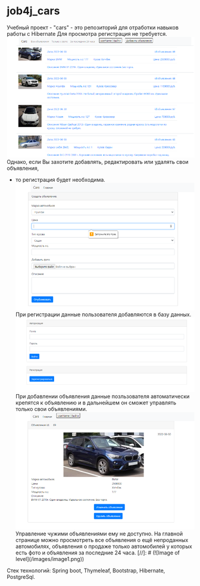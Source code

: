 # job4j_cars
Учебный проект - "cars" - это репозиторий для отработки навыков работы с Hibernate
Для просмотра регистрация не требуется.
![Image of level](/images/carsIndex.png)
Oднако, если Вы захотите добавлять, редактировать или удалять свои объявления, 
- то регистрация будет необходима.
![Image of level](/images/carsAddAdv.png)
При регистрации данные пользователя добавляются в базу данных.
  ![Image of level](/images/carsAuth.png)
При добавлении объявления данные позльзователя автоматически крепятся к объявлению 
и в дальнейшем он сможет управлять только свои объявлениями.
![Image of level](/images/carsUpdate.png)
Управление чужими объявлениями ему не доступно.
На главной странице можно просмотреть все объявления о ещё непроданных автомобилях,
объявления о продаже только  автомобилей у которых есть фото и объявления за последние 24 часа.
[//]: # (![Image of level]&#40;/images/image1.png&#41;)

Стек технологий: Spring boot, Thymeleaf, Bootstrap, Hibernate, PostgreSql.